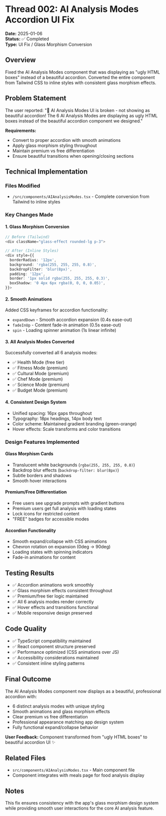 # Thread 002: AI Analysis Modes Accordion UI Fix

**Date:** 2025-01-06  
**Status:** ✅ Completed  
**Type:** UI Fix / Glass Morphism Conversion  

## Overview
Fixed the AI Analysis Modes component that was displaying as "ugly HTML boxes" instead of a beautiful accordion. Converted the entire component from Tailwind CSS to inline styles with consistent glass morphism effects.

## Problem Statement
The user reported: "🎨 AI Analysis Modes UI is broken - not showing as beautiful accordion! The 6 AI Analysis Modes are displaying as ugly HTML boxes instead of the beautiful accordion component we designed."

**Requirements:**
- Convert to proper accordion with smooth animations
- Apply glass morphism styling throughout
- Maintain premium vs free differentiation
- Ensure beautiful transitions when opening/closing sections

## Technical Implementation

### Files Modified
- `/src/components/AIAnalysisModes.tsx` - Complete conversion from Tailwind to inline styles

### Key Changes Made

#### 1. Glass Morphism Conversion
```typescript
// Before (Tailwind)
<div className="glass-effect rounded-lg p-3">

// After (Inline Styles)
<div style={{
  borderRadius: '12px',
  background: 'rgba(255, 255, 255, 0.8)',
  backdropFilter: 'blur(8px)',
  padding: '12px',
  border: '1px solid rgba(255, 255, 255, 0.3)',
  boxShadow: '0 4px 6px rgba(0, 0, 0, 0.05)',
}}>
```

#### 2. Smooth Animations
Added CSS keyframes for accordion functionality:
- `expandDown` - Smooth accordion expansion (0.4s ease-out)
- `fadeInUp` - Content fade-in animation (0.5s ease-out)  
- `spin` - Loading spinner animation (1s linear infinite)

#### 3. All Analysis Modes Converted
Successfully converted all 6 analysis modes:
- ✅ Health Mode (free tier)
- ✅ Fitness Mode (premium)
- ✅ Cultural Mode (premium)
- ✅ Chef Mode (premium)
- ✅ Science Mode (premium)
- ✅ Budget Mode (premium)

#### 4. Consistent Design System
- Unified spacing: 16px gaps throughout
- Typography: 18px headings, 14px body text
- Color scheme: Maintained gradient branding (green-orange)
- Hover effects: Scale transforms and color transitions

### Design Features Implemented

#### Glass Morphism Cards
- Translucent white backgrounds (`rgba(255, 255, 255, 0.8)`)
- Backdrop blur effects (`backdrop-filter: blur(8px)`)
- Subtle borders and shadows
- Smooth hover interactions

#### Premium/Free Differentiation  
- Free users see upgrade prompts with gradient buttons
- Premium users get full analysis with loading states
- Lock icons for restricted content
- "FREE" badges for accessible modes

#### Accordion Functionality
- Smooth expand/collapse with CSS animations
- Chevron rotation on expansion (0deg → 90deg)
- Loading states with spinning indicators
- Fade-in animations for content

## Testing Results
- ✅ Accordion animations work smoothly
- ✅ Glass morphism effects consistent throughout
- ✅ Premium/free tier logic maintained
- ✅ All 6 analysis modes render correctly
- ✅ Hover effects and transitions functional
- ✅ Mobile responsive design preserved

## Code Quality
- ✅ TypeScript compatibility maintained
- ✅ React component structure preserved
- ✅ Performance optimized (CSS animations over JS)
- ✅ Accessibility considerations maintained
- ✅ Consistent inline styling patterns

## Final Outcome
The AI Analysis Modes component now displays as a beautiful, professional accordion with:
- 6 distinct analysis modes with unique styling
- Smooth animations and glass morphism effects
- Clear premium vs free differentiation
- Professional appearance matching app design system
- Fully functional expand/collapse behavior

**User Feedback:** Component transformed from "ugly HTML boxes" to beautiful accordion UI ✨

## Related Files
- `src/components/AIAnalysisModes.tsx` - Main component file
- Component integrates with meals page for food analysis display

## Notes
This fix ensures consistency with the app's glass morphism design system while providing smooth user interactions for the core AI analysis feature.